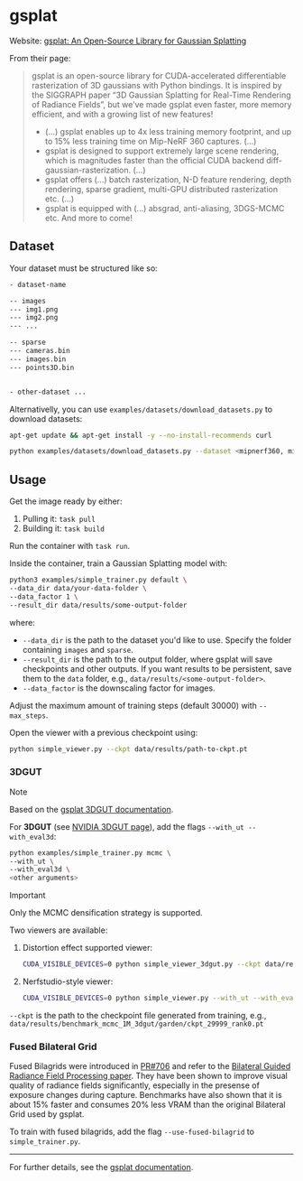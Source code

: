 # gsplat

Website: [gsplat: An Open-Source Library for Gaussian Splatting](https://github.com/nerfstudio-project/gsplat)

From their page:

> gsplat is an open-source library for CUDA-accelerated differentiable rasterization of 3D gaussians with Python bindings. It is inspired by the SIGGRAPH paper “3D Gaussian Splatting for Real-Time Rendering of Radiance Fields”, but we’ve made gsplat even faster, more memory efficient, and with a growing list of new features!
>
> - (...) gsplat enables up to 4x less training memory footprint, and up to 15% less training time on Mip-NeRF 360 captures. (...)
> - gsplat is designed to support extremely large scene rendering, which is magnitudes faster than the official CUDA backend diff-gaussian-rasterization. (...)
> - gsplat offers (...) batch rasterization, N-D feature rendering, depth rendering, sparse gradient, multi-GPU distributed rasterization etc. (...)
> - gsplat is equipped with (...) absgrad, anti-aliasing, 3DGS-MCMC etc. And more to come!

## Dataset

Your dataset must be structured like so:

```txt
- dataset-name

-- images
--- img1.png
--- img2.png
--- ...

-- sparse
--- cameras.bin
--- images.bin
--- points3D.bin


- other-dataset ...
```

Alternativelly, you can use `examples/datasets/download_datasets.py` to download datasets:

```sh
apt-get update && apt-get install -y --no-install-recommends curl

python examples/datasets/download_datasets.py --dataset <mipnerf360, mipnerf360_extra, bilarf_data, zipnerf, zipnerf_undistorted> --save_dir data/dataset-name
```

## Usage

Get the image ready by either:

1. Pulling it: `task pull`
2. Building it: `task build`

Run the container with `task run`.

Inside the container, train a Gaussian Splatting model with:

```sh
python3 examples/simple_trainer.py default \
--data_dir data/your-data-folder \
--data_factor 1 \
--result_dir data/results/some-output-folder
```

where:

- `--data_dir` is the path to the dataset you'd like to use. Specify the folder containing `images` and `sparse`.
- `--result_dir` is the path to the output folder, where gsplat will save checkpoints and other outputs. If you want results to be persistent, save them to the `data` folder, e.g., `data/results/<some-output-folder>`.
- `--data_factor` is the downscaling factor for images.

Adjust the maximum amount of training steps (default 30000) with `--max_steps`.

Open the viewer with a previous checkpoint using:

```sh
python simple_viewer.py --ckpt data/results/path-to-ckpt.pt
```

### 3DGUT

> [!NOTE]
>
> Based on the [gsplat 3DGUT documentation](https://github.com/nerfstudio-project/gsplat/blob/0b4dddf04cb687367602c01196913cde6a743d70/docs/3dgut.md#features-3dgut).

For **3DGUT** (see [NVIDIA 3DGUT page](https://research.nvidia.com/labs/toronto-ai/3DGUT/)), add the flags `--with_ut --with_eval3d`:

```sh
python examples/simple_trainer.py mcmc \
--with_ut \
--with_eval3d \
<other arguments>
```

> [!IMPORTANT]
>
> Only the MCMC densification strategy is supported.

Two viewers are available:

1. Distortion effect supported viewer:

    ```sh
    CUDA_VISIBLE_DEVICES=0 python simple_viewer_3dgut.py --ckpt data/results/path-to-ckpt.pt 
    ```

2. Nerfstudio-style viewer:

    ```sh
    CUDA_VISIBLE_DEVICES=0 python simple_viewer.py --with_ut --with_eval3d --ckpt data/results/path-to-ckpt.pt
    ```

`--ckpt` is the path to the checkpoint file generated from training, e.g., `data/results/benchmark_mcmc_1M_3dgut/garden/ckpt_29999_rank0.pt`

### Fused Bilateral Grid

Fused Bilagrids were introduced in [PR#706](https://github.com/nerfstudio-project/gsplat/pull/706) and refer to the [Bilateral Guided Radiance Field Processing paper](https://bilarfpro.github.io/). They have been shown to improve visual quality of radiance fields significantly, especially in the presense of exposure changes during capture. Benchmarks have also shown that it is about 15% faster and consumes 20% less VRAM than the original Bilateral Grid used by gsplat.

To train with fused bilagrids, add the flag `--use-fused-bilagrid` to `simple_trainer.py`.

---

For further details, see the [gsplat documentation](https://docs.gsplat.studio/main/).
